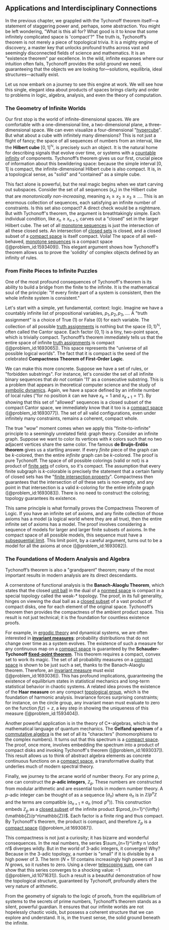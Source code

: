 ## Applications and Interdisciplinary Connections

In the previous chapter, we grappled with the Tychonoff theorem itself—a statement of staggering power and, perhaps, some abstraction. You might be left wondering, "What is this all for? What good is it to know that some infinitely complicated space is 'compact'?" The truth is, Tychonoff’s theorem is not merely a piece of topological trivia. It is a mighty engine of discovery, a master key that unlocks profound truths across vast and seemingly disconnected fields of science and mathematics. It is an "existence theorem" par excellence. In the wild, infinite expanses where our intuition often fails, Tychonoff provides the solid ground we need, guaranteeing that the objects we are looking for—solutions, equilibria, ideal structures—actually exist.

Let us now embark on a journey to see this engine at work. We will see how this single, elegant idea about products of spaces brings clarity and order to problems in logic, algebra, analysis, and even the theory of computation.

### The Geometry of Infinite Worlds

Our first stop is the world of infinite-dimensional spaces. We are comfortable with a one-dimensional line, a two-dimensional plane, a three-dimensional space. We can even visualize a four-dimensional "[hypercube](@article_id:273419)". But what about a cube with infinitely many dimensions? This is not just a flight of fancy; the space of all sequences of numbers from an interval, like the **Hilbert cube** $[0,1]^{\mathbb{N}}$, is precisely such an object. It is the natural home for describing signals that evolve over time, or systems with a [countable infinity](@article_id:158463) of components. Tychonoff’s theorem gives us our first, crucial piece of information about this bewildering space: because the simple interval $[0,1]$ is compact, the infinite-dimensional Hilbert cube is also compact. It is, in a topological sense, as "solid" and "contained" as a simple cube.

This fact alone is powerful, but the real magic begins when we start carving out subspaces. Consider the set of all sequences $(x_n)$ in the Hilbert cube that are *monotonically non-increasing*, meaning $x_1 \ge x_2 \ge x_3 \ge \dots$. This is an enormous collection of sequences, each satisfying an infinite number of constraints. Is this set also compact? A direct check would be a nightmare. But with Tychonoff's theorem, the argument is breathtakingly simple. Each individual condition, like $x_n \ge x_{n+1}$, carves out a "closed" set in the larger Hilbert cube. The set of all [monotone sequences](@article_id:139084) is just the intersection of all these closed sets. An intersection of [closed sets](@article_id:136674) is closed, and a closed subset of a [compact space](@article_id:149306) is itself compact. Voila! The space of all well-behaved, [monotone sequences](@article_id:139084) is a compact space ([@problem_id:1593409]). This elegant argument shows how Tychonoff's theorem allows us to prove the 'solidity' of complex objects defined by an infinity of rules.

### From Finite Pieces to Infinite Puzzles

One of the most profound consequences of Tychonoff's theorem is its ability to build a bridge from the finite to the infinite. It is the mathematical soul of the principle: "If every finite part of a system is consistent, then the whole infinite system is consistent."

Let's start with a simple, yet fundamental, context: logic. Imagine we have a countably infinite list of propositional variables, $p_1, p_2, p_3, \dots$. A "truth assignment" is a choice of True (1) or False (0) for each variable. The collection of all possible [truth assignments](@article_id:272743) is nothing but the space $\{0, 1\}^{\mathbb{N}}$, often called the Cantor space. Each factor $\{0, 1\}$ is a tiny, two-point space, which is trivially compact. Tychonoff’s theorem immediately tells us that the entire space of infinite [truth assignments](@article_id:272743) is compact ([@problem_id:1693065]). This space represents the "universe of all possible logical worlds". The fact that it is compact is the seed of the celebrated **Compactness Theorem of First-Order Logic**.

We can make this more concrete. Suppose we have a set of rules, or "forbidden substrings". For instance, let's consider the set of all infinite binary sequences that *do not* contain '11' as a consecutive substring. This is a problem that appears in theoretical computer science and the study of [symbolic dynamics](@article_id:269658). Again, we have a space defined by an infinite number of local rules ("for no position $k$ can we have $x_k=1$ and $x_{k+1}=1$"). By showing that this set of "allowed" sequences is a closed subset of the compact Cantor space, we immediately know that it too is a [compact space](@article_id:149306) ([@problem_id:1693077]). The set of all valid configurations, even under infinitely many constraints, remains a coherent, compact whole.

The true "wow" moment comes when we apply this "finite-to-infinite" principle to a seemingly unrelated field: graph theory. Consider an infinite graph. Suppose we want to color its vertices with $k$ colors such that no two adjacent vertices share the same color. The famous **de Bruijn-Erdős theorem** gives us a startling answer. If every *finite* piece of the graph can be $k$-colored, then the entire *infinite* graph can be $k$-colored. The proof is pure Tychonoff. The space of *all* possible colorings (valid or not) is a product of [finite sets](@article_id:145033) of colors, so it's compact. The assumption that every finite subgraph is $k$-colorable is precisely the statement that a certain family of closed sets has the "[finite intersection property](@article_id:153237)". Compactness then guarantees that the intersection of *all* these sets is non-empty, and any point in that intersection is a valid $k$-coloring for the entire infinite graph ([@problem_id:1693083]). There is no need to construct the coloring; topology guarantees its existence.

This same principle is what formally proves the Compactness Theorem of Logic. If you have an infinite set of axioms, and any finite collection of those axioms has a model (a logical world where they are all true), then the entire infinite set of axioms has a model. The proof involves considering a sequence of models for larger and larger finite subsets of axioms. In the compact space of all possible models, this sequence must have a [subsequential limit](@article_id:138674). This limit point, by a careful argument, turns out to be a model for all the axioms at once ([@problem_id:1693082]).

### The Foundations of Modern Analysis and Algebra

Tychonoff’s theorem is also a "grandparent" theorem; many of the most important results in modern analysis are its direct descendants.

A cornerstone of functional analysis is the **Banach-Alaoglu Theorem**, which states that the closed [unit ball](@article_id:142064) in the dual of a [normed space](@article_id:157413) is compact in a special topology called the weak-* topology. The proof, in its full generality, hinges on viewing the dual ball as a [closed subset](@article_id:154639) of a vast product of compact disks, one for each element of the original space. Tychonoff’s theorem then provides the compactness of the ambient product space. This result is not just technical; it is the foundation for countless existence proofs.

For example, in [ergodic theory](@article_id:158102) and dynamical systems, we are often interested in **[invariant measures](@article_id:201550)**: probability distributions that do not change over time as a system evolves. The existence of such a measure for any continuous map on a [compact space](@article_id:149306) is guaranteed by the **Schauder-Tychonoff [fixed-point theorem](@article_id:143317)**. This theorem requires a compact, convex set to work its magic. The set of all probability measures on a [compact space](@article_id:149306) is shown to be just such a set, thanks to the Banach-Alaoglu theorem. Therefore, an [invariant measure](@article_id:157876) must exist ([@problem_id:1693036]). This has profound implications, guaranteeing the existence of equilibrium states in statistical mechanics and long-term statistical behavior in chaotic systems. A related idea proves the existence of the **Haar measure** on any compact [topological group](@article_id:154004), which is the foundation of harmonic analysis. Invariance forces surprising constraints; for instance, on the circle group, any invariant mean must evaluate to zero on the function $f(z)=z$, a key step in showing the uniqueness of this measure ([@problem_id:1593404]).

Another powerful application is in the theory of C*-algebras, which is the mathematical language of quantum mechanics. The **Gelfand spectrum** of a [commutative algebra](@article_id:148553) is the set of all its "characters" (homomorphisms to the complex numbers). It turns out that this spectrum is a [compact space](@article_id:149306). The proof, once more, involves embedding the spectrum into a product of compact disks and invoking Tychonoff's theorem ([@problem_id:1693037]). This result allows us to think of abstract algebra elements as concrete continuous functions on a [compact space](@article_id:149306), a transformative duality that underlies much of modern spectral theory.

Finally, we journey to the arcane world of number theory. For any prime $p$, one can construct the **$p$-adic integers**, $\mathbb{Z}_p$. These numbers are constructed from modular arithmetic and are essential tools in modern number theory. A $p$-adic integer can be thought of as a sequence $(a_n)$ where $a_n$ is in $\mathbb{Z}/p^n\mathbb{Z}$ and the terms are compatible ($a_{n+1} \equiv a_n \pmod{p^n}$). This construction embeds $\mathbb{Z}_p$ as a [closed subset](@article_id:154639) of the infinite product $\prod_{n=1}^{\infty} (\mathbb{Z}/p^n\mathbb{Z})$. Each factor is a finite ring and thus compact. By Tychonoff's theorem, the product is compact, and therefore $\mathbb{Z}_p$ is a [compact space](@article_id:149306) ([@problem_id:1693087]).

This compactness is not just a curiosity; it has bizarre and wonderful consequences. In the real numbers, the series $\sum_{n=1}^\infty n \cdot n!$ diverges wildly. But in the world of 3-adic integers, it converges! Why? Because in the 3-adic topology, a number is "small" if it is divisible by a high power of 3. The term $(N+1)!$ contains increasingly high powers of 3 as $N$ grows, so it rushes to zero. Using a clever [telescoping sum](@article_id:261855), one can show that this series converges to a shocking value: $-1$ ([@problem_id:1071631]). Such a result is a beautiful demonstration of how the topological structure, guaranteed by Tychonoff, profoundly alters the very nature of arithmetic.

From the geometry of signals to the logic of proofs, from the equilibrium of systems to the secrets of prime numbers, Tychonoff’s theorem stands as a silent, powerful guardian. It ensures that our infinite worlds are not hopelessly chaotic voids, but possess a coherent structure that we can explore and understand. It is, in the truest sense, the solid ground beneath the infinite.